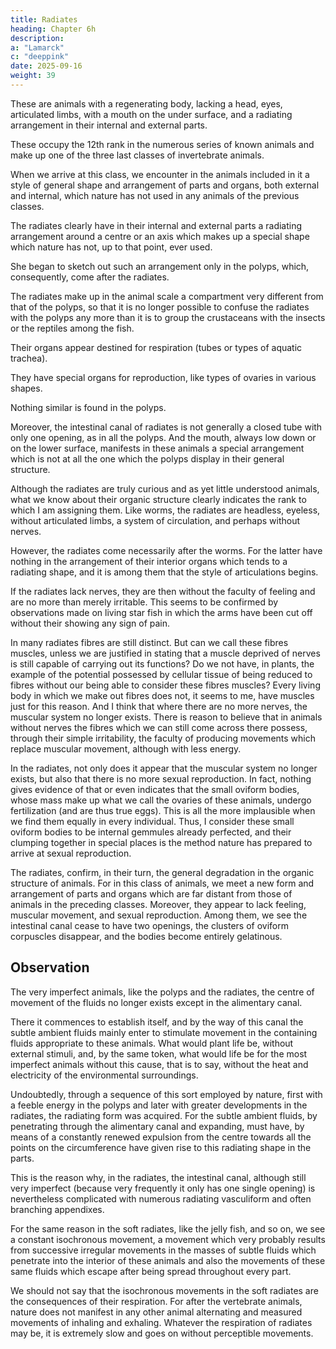 ```yaml
---
title: Radiates
heading: Chapter 6h
description: 
a: "Lamarck"
c: "deeppink"
date: 2025-09-16
weight: 39
---
```




These are animals with a regenerating body, lacking a head, eyes, articulated limbs, with a mouth on the under surface, and a radiating arrangement in their internal and external parts.

<!-- Following the customary order, the radiates -->

These occupy the 12th rank in the numerous series of known animals and make up one of the three last classes of invertebrate animals.

When we arrive at this class, we encounter in the animals included in it a style of general shape and arrangement of parts and organs, both external and internal, which nature has not used in any animals of the previous classes.

The radiates clearly have in their internal and external parts a radiating arrangement around a centre or an axis which makes up a special shape which nature has not, up to that point, ever used.

She began to sketch out such an arrangement only in the polyps, which, consequently, come after the radiates.

The radiates make up in the animal scale a compartment very different from that of the polyps, so that it is no longer possible to confuse the radiates with the polyps any more than it is to group the crustaceans with the insects or the reptiles among the fish.

Their organs appear destined for respiration (tubes or types of aquatic trachea).

They have special organs for reproduction, like types of ovaries in various shapes. 

Nothing similar is found in the polyps.

Moreover, the intestinal canal of radiates is not generally a closed tube with only one opening, as in all the polyps. And the mouth, always low down or on the lower surface, manifests in these animals a special arrangement which is not at all the one which the polyps display in their general structure.

Although the radiates are truly curious and as yet little understood animals, what we know about their organic structure clearly indicates the rank to which I am assigning them. Like worms, the radiates are headless, eyeless, without articulated limbs, a system of circulation, and perhaps without nerves.

However, the radiates come necessarily after the worms. For the latter have nothing in the arrangement of their interior organs which tends to a radiating shape, and it is among them that the style of articulations begins.

If the radiates lack nerves, they are then without the faculty of feeling and are no more than merely irritable. This seems to be confirmed by observations made on living star fish in which the arms have been cut off without their showing any sign of pain.

In many radiates fibres are still distinct. But can we call these fibres muscles, unless we are justified in stating that a muscle deprived of nerves is still capable of carrying out its functions? Do we not have, in plants, the example of the potential possessed by cellular tissue of being reduced to fibres without our being able to consider these fibres muscles? Every living body in which we make out fibres does not, it seems to me, have muscles just for this reason. And I think that where there are no more nerves, the muscular system no longer exists. There is reason to believe that in animals without nerves the fibres which we can still come across there possess, through their simple irritability, the faculty of producing movements which replace muscular movement, although with less energy.

In the radiates, not only does it appear that the muscular system no longer exists, but also that there is no more sexual reproduction. In fact, nothing gives evidence of that or even indicates that the small oviform bodies, whose mass make up what we call the ovaries of these animals, undergo fertilization (and are thus true eggs). This is all the more implausible when we find them equally in every individual. Thus, I consider these small oviform bodies to be internal gemmules already perfected, and their clumping together in special places is the method nature has prepared to arrive at sexual reproduction.

The radiates, confirm, in their turn, the general degradation in the organic structure of animals. For in this class of animals, we meet a new form and arrangement of parts and organs which are far distant from those of animals in the preceding classes. Moreover, they appear to lack feeling, muscular movement, and sexual reproduction. Among them, we see the intestinal canal cease to have two openings, the clusters of oviform corpuscles disappear, and the bodies become entirely gelatinous.


## Observation

The very imperfect animals, like the polyps and the radiates, the centre of movement of the fluids no longer exists except in the alimentary canal. 

There it commences to establish itself, and by the way of this canal the subtle ambient fluids mainly enter to stimulate movement in the containing fluids appropriate to these animals. What would plant life be, without external stimuli, and, by the same token, what would life be for the most imperfect animals without this cause, that is to say, without the heat and electricity of the environmental surroundings.

Undoubtedly, through a sequence of this sort employed by nature, first with a feeble energy in the polyps and later with greater developments in the radiates, the radiating form was acquired. For the subtle ambient fluids, by penetrating through the alimentary canal and expanding, must have, by means of a constantly renewed expulsion from the centre towards all the points on the circumference have given rise to this radiating shape in the parts.

This is the reason why, in the radiates, the intestinal canal, although still very imperfect (because very frequently it only has one single opening) is nevertheless complicated with numerous radiating vasculiform and often branching appendixes.

For the same reason in the soft radiates, like the jelly fish, and so on, we see a constant isochronous movement, a movement which very probably results from successive irregular movements in the masses of subtle fluids which penetrate into the interior of these animals and also the movements of these same fluids which escape after being spread throughout every part.

We should not say that the isochronous movements in the soft radiates are the consequences of their respiration. For after the vertebrate animals, nature does not manifest in any other animal alternating and measured movements of inhaling and exhaling. Whatever the respiration of radiates may be, it is extremely slow and goes on without perceptible movements.
